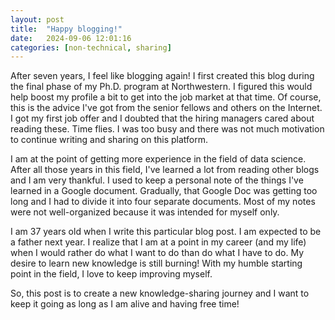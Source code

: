```yaml
---
layout: post
title:  "Happy blogging!"
date:   2024-09-06 12:01:16
categories: [non-technical, sharing]
---
```

After seven years, I feel like blogging again! I first created this blog during the final phase of my Ph.D. program at Northwestern. I figured this would help boost my profile a bit to get into the job market at that time. Of course, this is the advice I've got from the senior fellows and others on the Internet. I got my first job offer and I doubted that the hiring managers cared about reading these. Time flies. I was too busy and there was not much motivation to continue writing and sharing on this platform.

I am at the point of getting more experience in the field of data science. After all those years in this field, I've learned a lot from reading other blogs and I am very thankful. I used to keep a personal note of the things I've learned in a Google document. Gradually, that Google Doc was getting too long and I had to divide it into four separate documents. Most of my notes were not well-organized because it was intended for myself only.  

I am 37 years old when I write this particular blog post. I am expected to be a father next year. I realize that I am at a point in my career (and my life) when I would rather do what I want to do than do what I have to do. My desire to learn new knowledge is still burning! With my humble starting point in the field, I love to keep improving myself.

So, this post is to create a new knowledge-sharing journey and I want to keep it going as long as I am alive and having free time!


